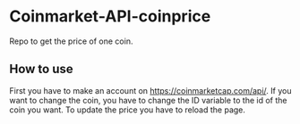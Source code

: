 # Coinmarket-API-coinprice
Repo to get the price of one coin.

## How to use
First you have to make an account on https://coinmarketcap.com/api/. 
If you want to change the coin, you have to change the ID variable to the id of the coin you want. 
To update the price you have to reload the page.
